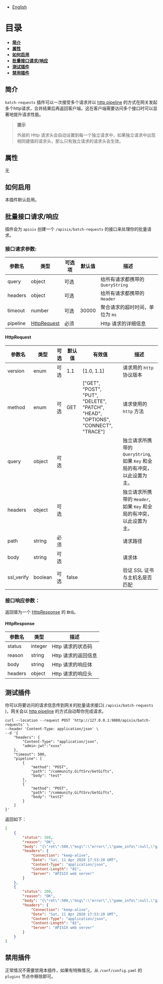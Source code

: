 <!--
#
# Licensed to the Apache Software Foundation (ASF) under one or more
# contributor license agreements.  See the NOTICE file distributed with
# this work for additional information regarding copyright ownership.
# The ASF licenses this file to You under the Apache License, Version 2.0
# (the "License"); you may not use this file except in compliance with
# the License.  You may obtain a copy of the License at
#
#     http://www.apache.org/licenses/LICENSE-2.0
#
# Unless required by applicable law or agreed to in writing, software
# distributed under the License is distributed on an "AS IS" BASIS,
# WITHOUT WARRANTIES OR CONDITIONS OF ANY KIND, either express or implied.
# See the License for the specific language governing permissions and
# limitations under the License.
#
-->

- [English](../../plugins/batch-requests.md)

# 目录

- [**简介**](#简介)
- [**属性**](#属性)
- [**如何启用**](#如何启用)
- [**批量接口请求/响应**](#批量接口请求/响应)
- [**测试插件**](#测试插件)
- [**禁用插件**](#禁用插件)

## 简介

`batch-requests` 插件可以一次接受多个请求并以 [http pipeline](https://en.wikipedia.org/wiki/HTTP_pipelining) 的方式在网关发起多个http请求，合并结果后再返回客户端，这在客户端需要访问多个接口时可以显著地提升请求性能。

> **提示**
>
> 外层的 Http 请求头会自动设置到每一个独立请求中，如果独立请求中出现相同键值的请求头，那么只有独立请求的请求头会生效。

## 属性

无

## 如何启用

本插件默认启用。

## 批量接口请求/响应
插件会为 `apisix` 创建一个 `/apisix/batch-requests` 的接口来处理你的批量请求。

### 接口请求参数:

| 参数名 | 类型 | 可选项 | 默认值 | 描述 |
| --- | --- | --- | --- | --- |
| query | object | 可选 | | 给所有请求都携带的 `QueryString` |
| headers | object | 可选 | | 给所有请求都携带的 `Header` |
| timeout | number | 可选 | 30000 | 聚合请求的超时时间，单位为 `ms` |
| pipeline | [HttpRequest](#HttpRequest) | 必须 | | Http 请求的详细信息 |

#### HttpRequest
| 参数名 | 类型 | 可选 | 默认值 | 有效值 | 描述 |
| --- | --- | --- | --- | --- | --- |
| version | enum | 可选 | 1.1 | [1.0, 1.1] | 请求用的 `http` 协议版本 |
| method | enum | 可选 | GET | ["GET", "POST", "PUT", "DELETE", "PATCH", "HEAD", "OPTIONS", "CONNECT", "TRACE"] | 请求使用的 `http` 方法 |
| query | object | 可选 | |  | 独立请求所携带的 `QueryString`, 如果 `Key` 和全局的有冲突，以此设置为主。 |
| headers | object | 可选 | |  | 独立请求所携带的 `Header`, 如果 `Key` 和全局的有冲突，以此设置为主。 |
| path | string | 必须 | |  | 请求路径 |
| body | string | 可选 | |  | 请求体 |
| ssl_verify | boolean | 可选 | false |  | 验证 SSL 证书与主机名是否匹配 |

### 接口响应参数：
返回值为一个 [HttpResponse](#HttpResponse) 的 `数组`。

#### HttpResponse
| 参数名 | 类型 | 描述 |
| --- | --- | --- |
| status | integer | Http 请求的状态码 |
| reason | string | Http 请求的返回信息 |
| body | string | Http 请求的响应体 |
| headers | object | Http 请求的响应头 |

## 测试插件

你可以将要访问的请求信息传到网关的批量请求接口( `/apisix/batch-requests` )，网关会以 [http pipeline](https://en.wikipedia.org/wiki/HTTP_pipelining) 的方式自动帮你完成请求。
```shell
curl --location --request POST 'http://127.0.0.1:9080/apisix/batch-requests' \
--header 'Content-Type: application/json' \
--d '{
    "headers": {
        "Content-Type": "application/json",
        "admin-jwt":"xxxx"
    },
    "timeout": 500,
    "pipeline": [
        {
            "method": "POST",
            "path": "/community.GiftSrv/GetGifts",
            "body": "test"
        },
        {
            "method": "POST",
            "path": "/community.GiftSrv/GetGifts",
            "body": "test2"
        }
    ]
}'
```

返回如下：
```json
[
    {
        "status": 200,
        "reason": "OK",
        "body": "{\"ret\":500,\"msg\":\"error\",\"game_info\":null,\"gift\":[],\"to_gets\":0,\"get_all_msg\":\"\"}",
        "headers": {
            "Connection": "keep-alive",
            "Date": "Sat, 11 Apr 2020 17:53:20 GMT",
            "Content-Type": "application/json",
            "Content-Length": "81",
            "Server": "APISIX web server"
        }
    },
    {
        "status": 200,
        "reason": "OK",
        "body": "{\"ret\":500,\"msg\":\"error\",\"game_info\":null,\"gift\":[],\"to_gets\":0,\"get_all_msg\":\"\"}",
        "headers": {
            "Connection": "keep-alive",
            "Date": "Sat, 11 Apr 2020 17:53:20 GMT",
            "Content-Type": "application/json",
            "Content-Length": "81",
            "Server": "APISIX web server"
        }
    }
]
```

## 禁用插件

正常情况不需要禁用本插件，如果有特殊情况，从 `/conf/config.yaml` 的 `plugins` 节点中移除即可。
